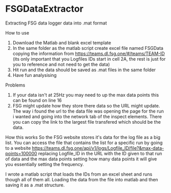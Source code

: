 # FSGDataExtractor
Extracting FSG data logger data into .mat format

How to use
1. Download the Matlab and blank excel template
2. In the same folder as the matlab script create excel file named FSGData copying the information from https://teams.dl.fsg.one/#/teams/TEAM-ID (its only important that you Logfiles IDs start in cell 2A, the rest is just for you to reference and not need to get the data) 
3. Hit run and the data should be saved as .mat files in the same folder
4. Have fun analysising

Problems
1. If your data isn't at 25Hz you may need to up the max data points this can be found on line 16
2. FSG might update how they store there data so the URL might update. The way i found the url to the data file was opening the page for the run i wanted and going into the network tab of the inspect elements. There you can copy the link to the largest file transfered which should be the data.

How this works
So the FSG website stores it's data for the log file as a big list. You can access the file that contains the list for a specific run by going to a website https://teams.dl.fsg.one/api/v1/logs/Logfile_ID/file?&max-data-points=100000 replacing Logfile_ID in the URL with the ID given to that run of data and the max data points setting how many data points it will give you essentially setting the frequency. 

I wrote a matlab script that loads the IDs from an excel sheet and runs though all of them all. Loading the data from the file into matlab and then saving it as a .mat structure.
